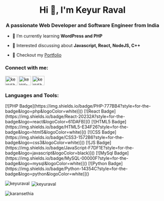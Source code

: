 <h1 align="center">Hi 👋, I'm Keyur Raval</h1>
<h3 align="center">A passionate Web Developer and Software Engineer from India</h3>


- 🌱 I’m currently learning **WordPress and PHP**

- 💬 Interested discussing about **Javascript, React, NodeJS, C++**

- 📄 Checkout my [Portfolio](https://mekeyur.vercel.app/)


<h3 align="left">Connect with me:</h3>
<p align="left">
<a href="https://twitter.com/keyurval" target="blank"><img align="center" src="https://raw.githubusercontent.com/rahuldkjain/github-profile-readme-generator/master/src/images/icons/Social/twitter.svg" alt="keyuraval" height="30" width="40" /></a>
<a href="https://www.linkedin.com/in/keyur-raval-644198191/" target="blank"><img align="center" src="https://raw.githubusercontent.com/rahuldkjain/github-profile-readme-generator/master/src/images/icons/Social/linked-in-alt.svg" alt="keyur-raval" height="30" width="40" /></a>
<a href="https://www.leetcode.com/keyuraval" target="blank"><img align="center" src="https://raw.githubusercontent.com/rahuldkjain/github-profile-readme-generator/master/src/images/icons/Social/leet-code.svg" alt="keyuraval" height="30" width="40" /></a>
</p>

<h3 align="left">Languages and Tools:</h3>
[![PHP Badge](https://img.shields.io/badge/PHP-777BB4?style=for-the-badge&logo=php&logoColor=white)]()
[![React Badge](https://img.shields.io/badge/React-20232A?style=for-the-badge&logo=react&logoColor=61DAFB)]()
[![HTML5 Badge](https://img.shields.io/badge/HTML5-E34F26?style=for-the-badge&logo=html5&logoColor=white)]()
[![CSS Badge](https://img.shields.io/badge/CSS3-1572B6?style=for-the-badge&logo=css3&logoColor=white)]()
[![JS Badge](https://img.shields.io/badge/JavaScript-F7DF1E?style=for-the-badge&logo=javascript&logoColor=black)]()
[![MySql Badge](https://img.shields.io/badge/MySQL-00000F?style=for-the-badge&logo=mysql&logoColor=white)]()
[![Python Badge](https://img.shields.io/badge/Python-14354C?style=for-the-badge&logo=python&logoColor=white)]()

<p><img align="left" src="https://github-readme-stats.vercel.app/api/top-langs?username=keyuraval&show_icons=true&theme=dark&title_color=ffffff&text_color=d9d9d9&locale=en&layout=compact" alt="keyuraval" /></p>

<p>&nbsp;<img align="center" src="https://github-readme-stats.vercel.app/api?username=keyuraval&show_icons=true&theme=dark&title_color=ffffff&text_color=d4d4d4&locale=en" alt="keyuraval" /></p>

<p><img align="center" src="https://github-readme-streak-stats.herokuapp.com/?user=karansethia&theme=dark" alt="karansethia" /></p>
